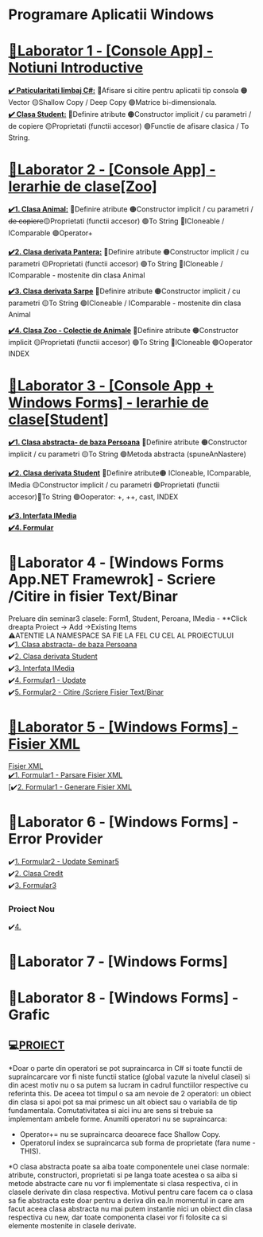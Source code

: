 # Programare Aplicatii Windows 
# [📗Laborator 1 - [Console App] - Notiuni Introductive](https://github.com/Adriana-Giol/Programare-Aplicatii-Windows/blob/main/3.%20README/1.%20Laborator1%20-%20Notiuni%20Introductive.md)
**[✔️ Paticularitati limbaj C#:](https://github.com/Adriana-Giol/Programare-Aplicatii-Windows/blob/main/3.%20README/Particularitatile%20limbajului%20C%23.md)** 🔴Afisare si citire pentru aplicatii tip consola 🟠Vector 🟡Shallow Copy / Deep Copy 🟢Matrice bi-dimensionala.</br>
**[✔️ Clasa Student:](https://github.com/Adriana-Giol/Programare-Aplicatii-Windows/blob/main/3.%20README/Clasa%20Student.md)** 🔴Definire atribute 🟠Constructor implicit / cu parametri / de copiere 🟡Proprietati (functii accesor) 🟢Functie de afisare clasica / To String.</br>
 

# [📗Laborator 2 - [Console App] - Ierarhie de clase[Zoo]](https://github.com/Adriana-Giol/Programare-Aplicatii-Windows/blob/main/3.%20README/2.%20Laborator2%20-%20Ierarhie%20de%20clase%5BZoo%5D.md)

  **[✔️1. Clasa Animal:](https://github.com/Adriana-Giol/Programare-Aplicatii-Windows/blob/main/3.%20README/Clasa%20de%20baza%20Animal.md)** 🔴Definire atribute 🟠Constructor implicit / cu parametri / ~~de copiere~~🟡Proprietati (functii accesor) 🟢To String 🔵ICloneable / IComparable 🟣Operator+

  **[✔️2. Clasa derivata Pantera:](https://github.com/Adriana-Giol/Programare-Aplicatii-Windows/blob/main/3.%20README/Clasa%20derivata%20Pantera.md)** 🔴Definire atribute 🟠Constructor implicit / cu parametri 🟡Proprietati (functii accesor) 🟢To String 🔵ICloneable / IComparable - mostenite din clasa Animal

  **[✔️3. Clasa derivata Sarpe](https://github.com/Adriana-Giol/Programare-Aplicatii-Windows/blob/main/3.%20README/Clasa%20derivata%20Sarpe.md)** 🔴Definire atribute 🟠Constructor implicit / cu parametri 🟡To String 🟢ICloneable / IComparable - mostenite din clasa Animal

  **[✔️4. Clasa Zoo - Colectie de Animale](https://github.com/Adriana-Giol/Programare-Aplicatii-Windows/blob/main/3.%20README/Clasa%20Zoo.md)** 🔴Definire atribute 🟠Constructor implicit 🟡Proprietati (functii accesor) 🟢To String 🔵ICloneable 🟣Ooperator INDEX
   
  # [📗Laborator 3 - [Console App + Windows Forms] - Ierarhie de clase[Student]](https://github.com/Adriana-Giol/Programare-Aplicatii-Windows/blob/main/3.%20README/3.%20Laborator3%20-%20Ierarhie%20de%20clase%5BStudent%5D.md)
   
  **[✔️1. Clasa abstracta- de baza Persoana](https://github.com/Adriana-Giol/Programare-Aplicatii-Windows/blob/main/3.%20README/Clasa%20abstracta%20-%20de%20baza%20Persoana.md)** 🔴Definire atribute 🟠Constructor implicit / cu parametri 🟡To String 🟢Metoda abstracta (spuneAnNastere)
 
  **[✔️2. Clasa derivata Student](https://github.com/Adriana-Giol/Programare-Aplicatii-Windows/blob/main/3.%20README/Clasa%20derivata%20Student.md)** 🔴Definire atribute🟠 ICloneable, IComparable, IMedia 🟡Constructor implicit / cu parametri 🟢Proprietati (functii accesor)🔵To String 🟣Ooperator: +, ++, cast, INDEX
   
  **[✔️3. Interfata IMedia](https://github.com/Adriana-Giol/Programare-Aplicatii-Windows/blob/main/3.%20README/Interfata%20IMedia.md)**</br>
  **[✔️4. Formular](https://github.com/Adriana-Giol/Programare-Aplicatii-Windows/blob/main/3.%20README/S3.Formular.md)**
  
# 📗Laborator 4 - [Windows Forms App.NET Framewrok] - Scriere /Citire in fisier Text/Binar
  
  Preluare din seminar3 clasele: Form1, Student, Peroana, IMedia - **Click dreapta Proiect -> Add ->Existing Items</br>
  ⚠️ATENTIE LA NAMESPACE SA FIE LA FEL CU CEL AL PROIECTULUI</br>
  ✔️[1. Clasa abstracta- de baza Persoana](https://github.com/Adriana-Giol/Programare-Aplicatii-Windows/blob/main/3.%20README/Clasa%20abstracta%20-%20de%20baza%20Persoana.md)</br>
  ✔️[2. Clasa derivata Student](https://github.com/Adriana-Giol/Programare-Aplicatii-Windows/blob/main/3.%20README/Clasa%20derivata%20Student.md)</br>
  ✔️[3. Interfata IMedia](https://github.com/Adriana-Giol/Programare-Aplicatii-Windows/blob/main/3.%20README/Interfata%20IMedia.md)</br>
  ✔️[4. Formular1 - Update](https://github.com/Adriana-Giol/Programare-Aplicatii-Windows/blob/main/3.%20README/S4.Formular1.md)</br>
  ✔️[5. Formular2 - Citire /Scriere Fisier Text/Binar](https://github.com/Adriana-Giol/Programare-Aplicatii-Windows/blob/main/3.%20README/S4.Formular2.md)</br>
  
# [📗Laborator 5 - [Windows Forms] - Fisier XML](https://github.com/Adriana-Giol/Programare-Aplicatii-Windows/blob/main/3.%20README/5.%20%20Laborator%205%20-%20Fisier%20XML.md)
  
  [Fisier XML](https://bnro.ro/nbrfxrates.xml)</br>
  [✔️1. Formular1 - Parsare Fisier XML](https://github.com/Adriana-Giol/Programare-Aplicatii-Windows/blob/main/3.%20README/5.%20Laborator5%20-%20Parsare%20Fisier%20XML.md)</br>
  [✔️[2. Formular1 - Generare Fisier XML](https://github.com/Adriana-Giol/Programare-Aplicatii-Windows/blob/main/3.%20README/5.%20Laborator5%20-%20Generare%20Fisier%20XML.md)</br>
      
# 📒Laborator 6 - [Windows Forms] - Error Provider
  
  ✔️[1. Formular2 - Update Seminar5](https://github.com/Adriana-Giol/Programare-Aplicatii-Windows/blob/main/3.%20README/S6.Formular2.md)</br>
  ✔️[2. Clasa Credit](https://github.com/Adriana-Giol/Programare-Aplicatii-Windows/blob/main/3.%20README/S6.Clasa%20Credit.md)</br>
  ✔️[3. Formular3 ](https://github.com/Adriana-Giol/Programare-Aplicatii-Windows/blob/main/3.%20README/S6.Formular3.md)</br>
  
  ### Proiect Nou
  ✔️[4. ]()
  
# 📕Laborator 7 - [Windows Forms]
   
# 📕Laborator 8 - [Windows Forms] - Grafic
   
   </p>
   </details>
  
  
## 💻[PROIECT](https://github.com/Adriana-Giol/Programare-Aplicatii-Windows/blob/main/3.%20README/Proiect.md)
    
  *Doar o parte din operatori se pot supraincarca in C#  si toate functii de supraincarcare vor fi niste functii statice (global vazute la nivelul clasei) si din acest motiv nu o sa putem sa lucram in cadrul functiilor respective cu referinta this. De aceea tot timpul o sa am nevoie de 2 operatori: un obiect din clasa si apoi pot sa mai primesc un alt obiect sau o variabila de tip fundamentala. Comutativitatea si aici inu are sens si trebuie sa implementam ambele forme.
  Anumiti operatori nu se supraincarca:
   - Operator+= nu se supraincarca deoarece face Shallow Copy.
   - Operatorul index se supraincarca sub forma de proprietate (fara nume - THIS).

*O clasa abstracta poate sa aiba toate componentele unei clase normale: atribute, constructori, proprietati si pe langa toate acestea o sa aiba si metode abstracte care nu vor fi implementate si clasa respectiva, ci in clasele derivate din clasa respectiva. Motivul pentru care facem ca o clasa sa fie  abstracta este doar pentru a deriva din ea.In momentul in care am facut aceea clasa abstracta nu mai putem instantie nici un obiect din clasa respectiva cu new, dar toate componenta clasei vor fi folosite ca si elemente mostenite in clasele derivate.



  
